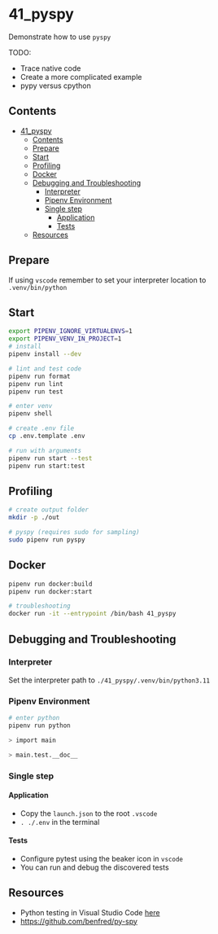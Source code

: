 # 41_pyspy

Demonstrate how to use `pyspy`

TODO:

- Trace native code
- Create a more complicated example
- pypy versus cpython

## Contents

- [41_pyspy](#41_pyspy)
  - [Contents](#contents)
  - [Prepare](#prepare)
  - [Start](#start)
  - [Profiling](#profiling)
  - [Docker](#docker)
  - [Debugging and Troubleshooting](#debugging-and-troubleshooting)
    - [Interpreter](#interpreter)
    - [Pipenv Environment](#pipenv-environment)
    - [Single step](#single-step)
      - [Application](#application)
      - [Tests](#tests)
  - [Resources](#resources)

## Prepare

If using `vscode` remember to set your interpreter location to `.venv/bin/python`

## Start

```sh
export PIPENV_IGNORE_VIRTUALENVS=1
export PIPENV_VENV_IN_PROJECT=1
# install
pipenv install --dev

# lint and test code
pipenv run format
pipenv run lint
pipenv run test

# enter venv
pipenv shell

# create .env file
cp .env.template .env

# run with arguments
pipenv run start --test
pipenv run start:test
```

## Profiling

```sh
# create output folder
mkdir -p ./out

# pyspy (requires sudo for sampling)
sudo pipenv run pyspy
```

## Docker

```sh
pipenv run docker:build
pipenv run docker:start

# troubleshooting
docker run -it --entrypoint /bin/bash 41_pyspy
```

## Debugging and Troubleshooting

### Interpreter

Set the interpreter path to `./41_pyspy/.venv/bin/python3.11`

### Pipenv Environment

```sh
# enter python
pipenv run python

> import main

> main.test.__doc__
```

### Single step

#### Application

- Copy the `launch.json` to the root `.vscode`
- `. ./.env` in the terminal

#### Tests

- Configure pytest using the beaker icon in `vscode`
- You can run and debug the discovered tests

## Resources

- Python testing in Visual Studio Code [here](https://code.visualstudio.com/docs/python/testing#_example-test-walkthroughs)
- https://github.com/benfred/py-spy
